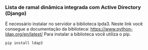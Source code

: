 ﻿### **Lista de ramal dinâmica integrada com Active Directory (Django)** ###
É necessário instalar no servidor a biblioteca lpda3.
Neste link você consegue a documentação da biblioteca: https://www.python-ldap.org/en/latest/
Para instalar a biblioteca você utiliza o pip.

    pip install ldap3




